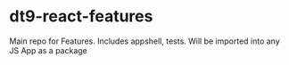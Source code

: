# dt9-react-features
Main repo for Features. Includes appshell, tests. Will be imported into any JS App as a package
